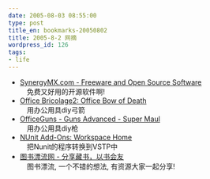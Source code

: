 ```yaml
---
date: 2005-08-03 08:55:00
type: post
title_en: bookmarks-20050802
title: 2005-8-2 网摘
wordpress_id: 126
tags:
- life
---
```


* [SynergyMX.com - Freeware and Open Source Software](http://www.synergymx.com/foss.asp)  
　免费又好用的开源软件啊!  
* [Office Bricolage2: Office Bow of Death](http://www.bleacheatingfreaks.com/science/OB2/bxmas/)  
　用办公用具diy弓箭  
* [OfficeGuns - Guns Advanced - Super Maul](http://www.officeguns.com/gunadv_super_maul.html)  
　用办公用具diy枪  
* [NUnit Add-Ons: Workspace Home](http://www.gotdotnet.com/workspaces/workspace.aspx?id=91936c5e-461f-4027-bdba-8a46f52fefdb)  
　把Nunit的程序转换到VSTP中  
* [图书漂流网 - 分享藏书，以书会友](http://www.tspl.cn/Default.aspx)  
　图书漂流, 一个不错的想法, 有资源大家一起分享!

[](http://www.icbean.com/nickcheng/default.asp?cat=4)
